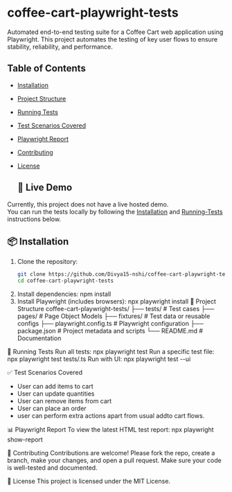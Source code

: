 # coffee-cart-playwright-tests
Automated end-to-end testing suite for a Coffee Cart web application using Playwright. This project automates the testing of key user flows to ensure stability, reliability, and performance.

## Table of Contents
- [Installation](#installation)
- [Project Structure](#project-structure)
- [Running Tests](#running-tests)
- [Test Scenarios Covered](#test-scenarios-covered)
- [Playwright Report](#playwright-report)
- [Contributing](#contributing)
- [License](#license)

  ## 🚀 Live Demo
Currently, this project does not have a live hosted demo.  
You can run the tests locally by following the [Installation](#installation) and [Running-Tests](#running-tests) instructions below.

## 📦 Installation
1. Clone the repository:
   ```bash
   git clone https://github.com/Divya15-nshi/coffee-cart-playwright-tests.git
   cd coffee-cart-playwright-tests
2. Install dependencies:
   npm install
3. Install Playwright (includes browsers):
   npx playwright install
📁 Project Structure
   coffee-cart-playwright-tests/
├── tests/  # Test cases
├── pages/ # Page Object Models
├── fixtures/ # Test data or reusable configs
├── playwright.config.ts # Playwright configuration
├── package.json # Project metadata and scripts
└── README.md # Documentation

🧪 Running Tests
Run all tests:
npx playwright test
Run a specific test file:
npx playwright test tests/<file-name>.ts
Run with UI:
npx playwright test --ui

✅ Test Scenarios Covered
- User can add items to cart
- User can update quantities
- User can remove items from cart
- User can place an order
- user can perform extra actions apart from usual addto cart flows.

📊 Playwright Report
To view the latest HTML test report:
npx playwright show-report

🤝 Contributing
Contributions are welcome!
Please fork the repo, create a branch, make your changes, and open a pull request. Make sure your code is well-tested and documented.

📄 License
This project is licensed under the MIT License.
